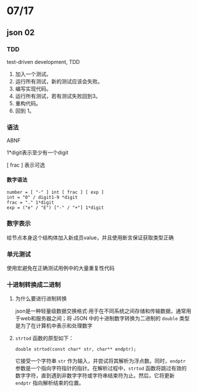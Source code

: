 # 07/17

## json 02

### TDD

test-driven development, TDD

1. 加入一个测试。
2. 运行所有测试，新的测试应该会失败。
3. 编写实现代码。
4. 运行所有测试，若有测试失败回到3。
5. 重构代码。
6. 回到 1。

### 语法

ABNF

1*digit表示至少有一个digit

 [ frac ] 表示可选

#### 	数字语法

	number = [ "-" ] int [ frac ] [ exp ]
	int = "0" / digit1-9 *digit
	frac = "." 1*digit
	exp = ("e" / "E") ["-" / "+"] 1*digit
### 数字表示

给节点本身这个结构体加入新成员value，并且使用断言保证获取类型正确

### 单元测试

使用宏避免在正确测试用例中的大量重复性代码

### 十进制转换成二进制

1. 为什么要进行进制转换

   json是一种轻量级数据交换格式·用于在不同系统之间存储和传输数据，通常用于web和服务器之间；将 JSON 中的十进制数字转换为二进制的 `double` 类型是为了在计算机中表示和处理数字

2. `strtod` 函数的原型如下：

   ```
   double strtod(const char* str, char** endptr);
   ```

   它接受一个字符串 `str` 作为输入，并尝试将其解析为浮点数。同时，`endptr` 参数是一个指向字符指针的指针。在解析过程中，`strtod` 函数将跳过有效的数字字符，直到遇到非数字字符或字符串结束符为止。然后，它将更新 `endptr` 指向解析结束的位置。

